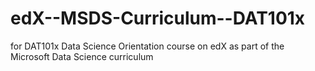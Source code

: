 # edX--MSDS-Curriculum--DAT101x
for DAT101x Data Science Orientation course on edX as part of the Microsoft Data Science curriculum
